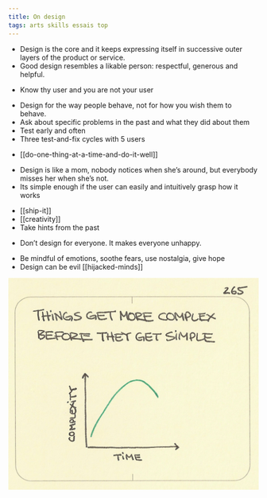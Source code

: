 ```yaml
---
title: On design 
tags: arts skills essais top
--- 
```

  
- Design is the core and it keeps expressing itself in successive outer layers of the product or service.
- Good design resembles a likable person: respectful, generous and helpful.
* Know thy user and you are not your user 
- Design for the way people behave, not for how you wish them to behave.
- Ask about specific problems in the past and what they did about them
- Test early and often 
- Three test-and-fix cycles with 5 users 
* [[do-one-thing-at-a-time-and-do-it-well]]
- Design is like a mom, nobody notices when she’s around, but everybody misses her when she’s not.
- Its simple enough if the user can easily and intuitively grasp how it works
* [[ship-it]]
* [[creativity]]
* Take hints from the past
- Don’t design for everyone. It makes everyone unhappy. 
* Be mindful of emotions, soothe fears, use nostalgia, give hope 
* Design can be evil [[hijacked-minds]]


![](/static/img/complex-before-simple.jpeg)


